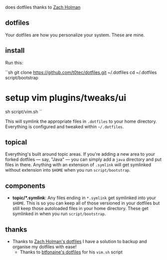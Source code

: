 does dotfiles thanks to [Zach Holman](https://github.com/holman)

## dotfiles

Your dotfiles are how you personalize your system. These are mine.

## install

Run this:

``sh
git clone https://github.com/t0tec/dotfiles.git ~/.dotfiles
cd ~/.dotfiles
script/bootstrap
# setup vim plugins/tweaks/ui
sh script/vim.sh 
``

This will symlink the appropriate files in `.dotfiles` to your home directory.
Everything is configured and tweaked within `~/.dotfiles`.


## topical

Everything's built around topic areas. If you're adding a new area to your
forked dotfiles — say, "Java" — you can simply add a `java` directory and put
files in there. Anything with an extension of `.symlink` will get
symlinked without extension into `$HOME` when you run `script/bootstrap`.


## components


- **topic/\*.symlink**: Any files ending in `*.symlink` get symlinked into
  your `$HOME`. This is so you can keep all of those versioned in your dotfiles
    but still keep those autoloaded files in your home directory. These get
      symlinked in when you run `script/bootstrap`.

## thanks
- Thanks to [Zach Holman's dotfiles](https://github.com/holman/dotfiles) I have
  a solution to backup and organise my dotfiles with ease!
  - Thanks to [btfonaine's dotfiles](https://github.com/bfontaine/Dotfiles) for
    his `vim.sh` script

